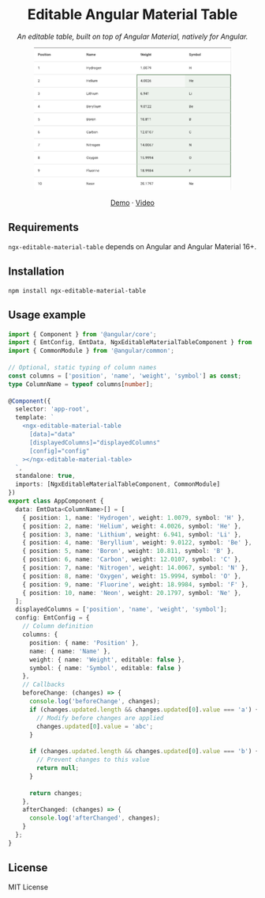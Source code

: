 <h1 align="center">Editable Angular Material Table</h1>
<p align="center">
    <em>An editable table, built on top of Angular Material, natively for Angular.</em>
</p>

<p align="center">
    <a href="https://youtu.be/WKFSZJyR8qU">
        <img width="400px" src="https://github.com/valentinstn/ngx-editable-material-table/raw/main/table-screenshot.png">
    </a>
</p>

<p align="center">
  <a href="https://stackblitz.com/edit/stackblitz-starters-v4k1ef?file=src%2Fapp.component.ts">Demo</a> 
  &middot;
  <a href="https://youtu.be/WKFSZJyR8qU">Video</a>
</p>

## Requirements

`ngx-editable-material-table` depends on Angular and Angular Material 16+. 

## Installation

```
npm install ngx-editable-material-table
```

## Usage example

```ts
import { Component } from '@angular/core';
import { EmtConfig, EmtData, NgxEditableMaterialTableComponent } from 'ngx-editable-material-table';
import { CommonModule } from '@angular/common';

// Optional, static typing of column names
const columns = ['position', 'name', 'weight', 'symbol'] as const;
type ColumnName = typeof columns[number];

@Component({
  selector: 'app-root',
  template: `
    <ngx-editable-material-table
      [data]="data"
      [displayedColumns]="displayedColumns"
      [config]="config"
    ></ngx-editable-material-table>
  `,
  standalone: true,
  imports: [NgxEditableMaterialTableComponent, CommonModule]
})
export class AppComponent {
  data: EmtData<ColumnName>[] = [
    { position: 1, name: 'Hydrogen', weight: 1.0079, symbol: 'H' },
    { position: 2, name: 'Helium', weight: 4.0026, symbol: 'He' },
    { position: 3, name: 'Lithium', weight: 6.941, symbol: 'Li' },
    { position: 4, name: 'Beryllium', weight: 9.0122, symbol: 'Be' },
    { position: 5, name: 'Boron', weight: 10.811, symbol: 'B' },
    { position: 6, name: 'Carbon', weight: 12.0107, symbol: 'C' },
    { position: 7, name: 'Nitrogen', weight: 14.0067, symbol: 'N' },
    { position: 8, name: 'Oxygen', weight: 15.9994, symbol: 'O' },
    { position: 9, name: 'Fluorine', weight: 18.9984, symbol: 'F' },
    { position: 10, name: 'Neon', weight: 20.1797, symbol: 'Ne' },
  ];
  displayedColumns = ['position', 'name', 'weight', 'symbol'];
  config: EmtConfig = {
    // Column definition
    columns: {
      position: { name: 'Position' },
      name: { name: 'Name' },
      weight: { name: 'Weight', editable: false },
      symbol: { name: 'Symbol', editable: false }
    },
    // Callbacks
    beforeChange: (changes) => {
      console.log('beforeChange', changes);
      if (changes.updated.length && changes.updated[0].value === 'a') {
        // Modify before changes are applied
        changes.updated[0].value = 'abc';
      }

      if (changes.updated.length && changes.updated[0].value === 'b') {
        // Prevent changes to this value
        return null;
      }

      return changes;
    },
    afterChanged: (changes) => {
      console.log('afterChanged', changes);
    }
  };
}
```

## License

MIT License
